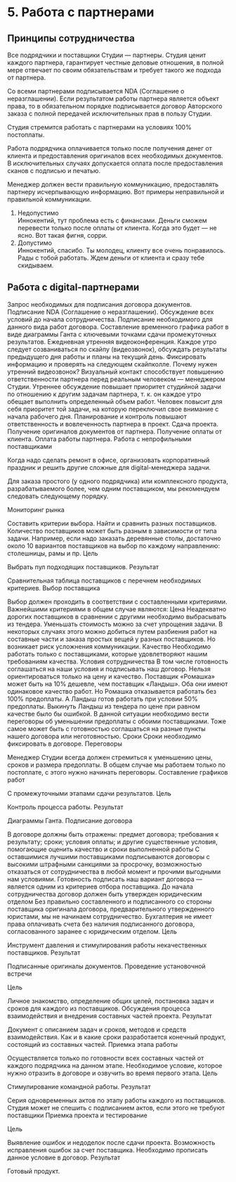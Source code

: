 # 5. Работа с партнерами

## Принципы сотрудничества

Все подрядчики и поставщики Студии — партнеры. Студия ценит каждого партнера, гарантирует честные деловые отношения, в полной мере отвечает по своим обязательствам и требует такого же подхода от партнера.

Со всеми партнерами подписывается NDA (Соглашение о неразглашении). Если результатом работы партнера является объект права, то в обязательном порядке подписывается договор Авторского заказа с полной передачей исключительных прав в пользу Студии.

Студия стремится работать с партнерами на условиях 100% постоплаты.

Работа подрядчика оплачивается только после получения денег от клиента и предоставления оригиналов всех необходимых документов. В исключительных случаях допускается оплата после предоставления сканов с подписью и печатью.

Менеджер должен вести правильную коммуникацию, предоставлять партнеру исчерпывающую информацию. Вот примеры неправильной и правильной коммуникации.

  1. Недопустимо
<br>Иннокентий, тут проблема есть с финансами. Деньги сможем перевести только после оплаты от клиента. Когда это будет — не ясно. Вот такая фигня, сорри.
  2. Допустимо
<br>Иннокентий, спасибо. Ты молодец, клиенту все очень понравилось. Рады с тобой работать. Ждем деньги от клиента и сразу тебе скидываем.

## Работа с  digital-партнерами

Запрос необходимых для подписания договора документов.
Подписание NDA (Соглашение о неразглашении).
Обсуждение всех условий до начала сотрудничества.
Подписание необходимого для данного вида работ договора.
Составление временного графика работ в виде диаграммы Ганта с ключевыми точками сдачи промежуточных результатов.
Ежедневная утренняя видеоконференция. Каждое утро следует созваниваться по скайпу (видеозвонок), обсуждать результаты предыдущего дня работы и планы на текущий день. Фиксировать информацию и проверять на следующем скайпколле. Почему нужен утренний видеозвонок?
Визуальный контакт способствует повышению ответственности партнера перед реальным человеком — менеджером Студии.
Утреннее обсуждение повышает приоритет студийной задачи по отношению к другим задачам партнера, т. к. он каждое утро обещает выполнить определенный объем работ. Человек повысит для себя приоритет той задачи, на которую переключил свое внимание с начала рабочего дня.
Планирование и контроль повышают ответственность и вовлеченность партнера в проект.
Сдача проекта.
Получение оригиналов документов от партнера.
Получение оплаты от клиента.
Оплата работы партнера.
Работа с непрофильными поставщиками

Когда надо сделать ремонт в офисе, организовать корпоративный праздник и решить другие сложные для digital-менеджера задачи.

Для заказа простого (у одного подрядчика) или комплексного продукта, разрабатываемого более, чем одним поставщиком, мы рекомендуем следовать следующему порядку.

Мониторинг рынка

Составить критерии выбора. Найти и сравнить разных поставщиков. Количество поставщиков может быть разным в зависимости от типа задачи. Например, если надо заказать деревянные столы, достаточно около 10 вариантов поставщиков на выбор по каждому направлению: столешницы, рамы и пр.
Цель

Выбрать пул подходящих поставщиков.
Результат

Сравнительная таблица поставщиков с перечнем необходимых критериев.
Выбор поставщика

Выбор должен проходить в соответствии с составленными критериями.
Важнейшими критериями в общем случае являются:
Цена
Неадекватно дорогих поставщиков в сравнении с другими необходимо выбрасывать из тендера. 
Уменьшать стоимость можно за счет упрощения задачи. В некоторых случаях этого можно добиться путем разбиения работ на составные части и заказа простых вещей у разных поставщиков. Но возникает риск усложнения коммуникации.
Качество
Необходимо работать только с поставщиками, которые удовлетворяют нашим требованиям качества.
Условия сотрудничества
В том числе готовность соглашаться на наши условия и подписывать наш договор. 
Нельзя ориентироваться только на цену и качество. Поставщик «Ромашка» может быть на 10% дешевле, чем поставщик «Ландыш». Оба они имеют одинаковое качество работ. Но Ромашка отказывается работать без 100% предоплаты. А Ландыш готов работать при условии 50% предоплаты. Выкинуть Ландыш из тендера по цене при равном качестве было бы ошибкой. В данной ситуации необходимо вести переговоры об уменьшении предоплаты с обоими поставщиками. 
Тоже самое может быть с готовностью соглашаться на разные пункты нашего договора или неготовностью.
Сроки
Сроки необходимо фиксировать в договоре.
Переговоры

Менеджер Студии всегда должен стремиться к уменьшению цены, сроков и размера предоплаты. В общем случае мы работаем только по постоплате, с этого нужно начинать переговоры.
Составление графиков работ

С промежуточными этапами сдачи результатов.
Цель

Контроль процесса работы.
Результат

Диаграммы Ганта.
Подписание договора

В договоре должны быть отражены:
предмет договора;
требования к результату;
сроки;
условия оплаты;
и другие существенные условия, помогающие оценить качество и сроки выполненной работы
С оставшимися лучшими поставщиками подписываются договоры с высокими штрафными санкциями за просрочку, возможностью отказаться от сотрудничества в любой момент и прочими выгодными нам условиями.
Готовность подписать наш вариант договора — является одним из критериев отбора поставщика. До начала сотрудничества договор должен быть утвержден юридическим отделом Без правильно составленного и подписанного со стороны поставщика оригинала договора, предварительного утвержденного юристами, мы не начинаем сотрудничество. Бухгалтерия не имеет права оплачивать счета без наличия подписанного договора, согласованного заранее с юридическим отделом.
Цель

Инструмент давления и стимулирования работы некачественных поставщиков.
Результат

Подписанные оригиналы документов.
Проведение установочной встречи

Цель

Личное знакомство, определение общих целей, постановка задач и сроков для каждого из поставщиков. Обсуждения процесса взаимодействия и внедрения составных частей проекта.
Результат

Документ с описанием задач и сроков, методов и средств взаимодействия. Как и в какие сроки разработается конечный продукт, состоящий из составных частей.
Приемка этапа работы

Осуществляется только по готовности всех составных частей от каждого подрядчика на данном этапе. Необходимое условие, которое нужно отразить в договоре и озвучить во время первого этапа.
Цель

Стимулирование командной работы.
Результат

Серия одновременных актов по этапу работы каждого из поставщиков. Студия может не спешить с подписанием актов, если этого не требуют поставщики
Приемка проекта и тестирование

Цель

Выявление ошибок и недоделок после сдачи проекта. Возможность исправления ошибок за счет поставщика. Необходимо прописать данное условие в договор.
Результат

Готовый продукт.
